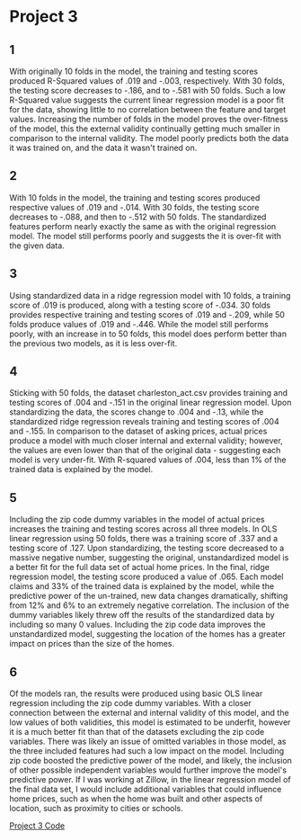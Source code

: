 # Project 3

## 1

With originally 10 folds in the model, the training and testing scores produced R-Squared values of .019 and -.003, respectively. With 30 folds, the testing score decreases to -.186, and to -.581 with 50 folds. Such a low R-Squared value suggests the current linear regression model is a poor fit for the data, showing little to no correlation between the feature and target values. Increasing the number of folds in the model proves the over-fitness of the model, this the external validity continually getting much smaller in comparison to the internal validity. The model poorly predicts both the data it was trained on, and the data it wasn't trained on. 

## 2

With 10 folds in the model, the training and testing scores produced respective values of .019 and -.014. With 30 folds, the testing score decreases to -.088, and then to -.512 with 50 folds. The standardized features perform nearly exactly the same as with the original regression model. The model still performs poorly and suggests the it is over-fit with the given data. 

## 3

Using standardized data in a ridge regression model with 10 folds, a training score of .019 is produced, along with a testing score of -.034. 30 folds provides respective training and testing scores of .019 and -.209, while 50 folds produce values of .019 and -.446. While the model still performs poorly, with an increase in to 50 folds, this model does perform better than the previous two models, as it is less over-fit. 

## 4

Sticking with 50 folds, the dataset charleston_act.csv provides training and testing scores of .004 and -.151 in the original linear regression model. Upon standardizing the data, the scores change to .004 and -.13, while the standardized ridge regression reveals training and testing scores of .004 and -.155. In comparison to the dataset of asking prices, actual prices produce a model with much closer internal and external validity; however, the values are even lower than that of the original data - suggesting each model is very under-fit. With R-squared values of .004, less than 1% of the trained data is explained by the model. 

## 5

Including the zip code dummy variables in the model of actual prices increases the training and testing scores across all three models. In OLS linear regression using 50 folds, there was a training score of .337 and a testing score of .127. Upon standardizing, the testing score decreased to a massive negative number, suggesting the original, unstandardized model is a better fit for the full data set of actual home prices. In the final, ridge regression model, the testing score produced a value of .065. Each model claims and 33% of the trained data is explained by the model, while the predictive power of the un-trained, new data changes dramatically, shifting from 12% and 6% to an extremely negative correlation. The inclusion of the dummy variables likely threw off the results of the standardized data by including so many 0 values. Including the zip code data improves the unstandardized model, suggesting the location of the homes has a greater impact on prices than the size of the homes. 

## 6

Of the models ran, the results were produced using basic OLS linear regression including the zip code dummy variables. With a closer connection between the external and internal validity of this model, and the low values of both validities, this model is estimated to be underfit, however it is a much better fit than that of the datasets excluding the zip code variables. There was likely an issue of omitted variables in those model, as the three included features had such a low impact on the model. Including zip code boosted the predictive power of the model, and likely, the inclusion of other possible independent variables would further improve the model's predictive power. If I was working at Zillow, in the linear regression model of the final data set, I would include additional variables that could influence home prices, such as when the home was built and other aspects of location, such as proximity to cities or schools. 


[Project 3 Code](Project3.py) 

